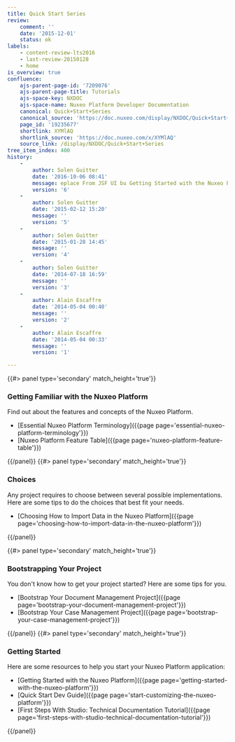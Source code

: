 ```yaml
---
title: Quick Start Series
review:
    comment: ''
    date: '2015-12-01'
    status: ok
labels:
    - content-review-lts2016
    - last-review-20150128
    - home
is_overview: true
confluence:
    ajs-parent-page-id: '7209076'
    ajs-parent-page-title: Tutorials
    ajs-space-key: NXDOC
    ajs-space-name: Nuxeo Platform Developer Documentation
    canonical: Quick+Start+Series
    canonical_source: 'https://doc.nuxeo.com/display/NXDOC/Quick+Start+Series'
    page_id: '19235677'
    shortlink: XYMlAQ
    shortlink_source: 'https://doc.nuxeo.com/x/XYMlAQ'
    source_link: /display/NXDOC/Quick+Start+Series
tree_item_index: 400
history:
    -
        author: Solen Guitter
        date: '2016-10-06 08:41'
        message: eplace From JSF UI bu Getting Started with the Nuxeo Platfor
        version: '6'
    -
        author: Solen Guitter
        date: '2015-02-12 15:20'
        message: ''
        version: '5'
    -
        author: Solen Guitter
        date: '2015-01-28 14:45'
        message: ''
        version: '4'
    -
        author: Solen Guitter
        date: '2014-07-18 16:59'
        message: ''
        version: '3'
    -
        author: Alain Escaffre
        date: '2014-05-04 00:40'
        message: ''
        version: '2'
    -
        author: Alain Escaffre
        date: '2014-05-04 00:33'
        message: ''
        version: '1'

---
```

<div class="row" data-equalizer data-equalize-on="medium">
<div class="column medium-6">
{{#> panel type='secondary' match_height='true'}}

### Getting Familiar with the Nuxeo Platform

Find out about the features and concepts of the Nuxeo Platform.

- [Essential Nuxeo Platform Terminology]({{page page='essential-nuxeo-platform-terminology'}})
- [Nuxeo Platform Feature Table]({{page page='nuxeo-platform-feature-table'}})

{{/panel}}
{{#> panel type='secondary' match_height='true'}}

### Choices

Any project requires to choose between several possible implementations. Here are some tips to do the choices that best fit your needs.

- [Choosing How to Import Data in the Nuxeo Platform]({{page page='choosing-how-to-import-data-in-the-nuxeo-platform'}})

{{/panel}}
</div>
<div class="column medium-6">
{{#> panel type='secondary' match_height='true'}}

### Bootstrapping Your Project

You don't know how to get your project started? Here are some tips for you.

- [Bootstrap Your Document Management Project]({{page page='bootstrap-your-document-management-project'}})
- [Bootstrap Your Case Management Project]({{page page='bootstrap-your-case-management-project'}})

{{/panel}}
{{#> panel type='secondary' match_height='true'}}

### Getting Started

Here are some resources to help you start your Nuxeo Platform application:

- [Getting Started with the Nuxeo Platform]({{page page='getting-started-with-the-nuxeo-platform'}})
- [Quick Start Dev Guide]({{page page='start-customizing-the-nuxeo-platform'}})
- [First Steps With Studio: Technical Documentation Tutorial]({{page page='first-steps-with-studio-technical-documentation-tutorial'}})

{{/panel}}
</div>
</div>
